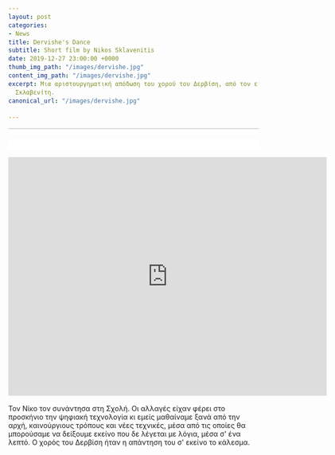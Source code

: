 ```yaml
---
layout: post
categories:
- News
title: Dervishe's Dance
subtitle: Short film by Nikos Sklavenitis
date: 2019-12-27 23:00:00 +0000
thumb_img_path: "/images/dervishe.jpg"
content_img_path: "/images/dervishe.jpg"
excerpt: Μια αριστουργηματική απόδωση του χορού του Δερβίση, από τον εικαστικό Νίκο
  Σκλαβενίτη.
canonical_url: "/images/dervishe.jpg"

---
```

![](/images/bwok-2.jpg)
<iframe src="https://player.vimeo.com/video/2400406" width="640" height="480" frameborder="0" allow="autoplay; fullscreen" allowfullscreen></iframe>

Τον Νίκο τον συνάντησα στη Σχολή. Οι αλλαγές είχαν φέρει στο προσκήνιο την ψηφιακή τεχνολογία κι εμείς μαθαίναμε ξανά από την αρχή, καινούργιους τρόπους και νέες τεχνικές, μέσα από τις οποίες θα μπορούσαμε να δείξουμε εκείνο που δε λέγεται με λόγια, μέσα σ' ένα λεπτό. Ο χορός του Δερβίση ήταν η απάντηση του σ' εκείνο το κάλεσμα.